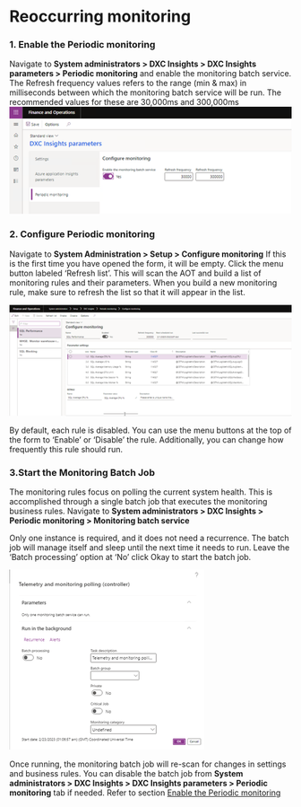 # Reoccurring monitoring
### 1. Enable the Periodic monitoring  
Navigate to **System administrators > DXC Insights > DXC Insights parameters > Periodic monitoring** and enable the monitoring batch service. 
The Refresh frequency values refers to the range (min & max) in milliseconds between which the monitoring batch service will be run. 
The recommended values for these are 30,000ms and 300,000ms
![Periodic_monitoring](/DXC-INSIGHTS/IMAGES/Periodic_monitoring.png)

### 2.	Configure Periodic monitoring
Navigate to **System Administration > Setup > Configure monitoring** If this is the first time you have opened the form, it will be empty. Click the menu button labeled ‘Refresh list’. This will scan the AOT and build a list of monitoring rules and their parameters. When you build a new monitoring rule, make sure to refresh the list so that it will appear in the list. 

![Configure_Periodic_monitoring](/DXC-INSIGHTS/IMAGES/Configure_Periodic_monitoring.png)

By default, each rule is disabled. You can use the menu buttons at the top of the form to ‘Enable’ or ‘Disable’ the rule. Additionally, you can change how frequently this rule should run. 

### 3.Start the Monitoring Batch Job
The monitoring rules focus on polling the current system health. This is accomplished through a single batch job that executes the monitoring business rules. Navigate to **System administrators > DXC Insights > Periodic monitoring > Monitoring batch service**

Only one instance is required, and it does not need a recurrence. The batch job will manage itself and sleep until the next time it needs to run. Leave the ‘Batch processing’ option at ‘No’ click Okay to start the batch job. 

![Monitoring_batch](/DXC-INSIGHTS/IMAGES/Monitoring_batch.png)

Once running, the monitoring batch job will re-scan for changes in settings and business rules. You can disable the batch job from **System administrators > DXC Insights > DXC Insights parameters > Periodic monitoring** tab if needed. Refer to section [Enable the Periodic monitoring](https://github.com/DXCANZProduct/DXC-Products-for-Microsoft-Business-Applications/edit/PM_edits/DXC-INSIGHTS/Reoccurring_monitoring.md#1-enable-the-periodic-monitoring)
